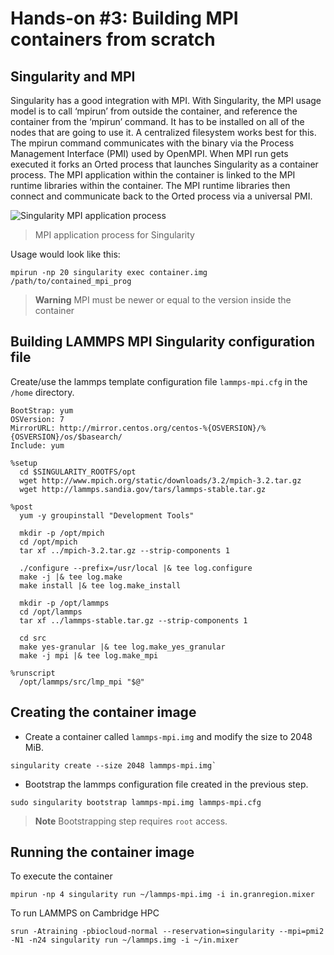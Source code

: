 # Hands-on #3: Building MPI containers from scratch

## Singularity and MPI
Singularity has a good integration with MPI. With Singularity, the MPI usage model is to call ‘mpirun’ from outside the container, and reference the container from the ‘mpirun’ command. It has to be installed on all of the nodes that are going to use it. A centralized filesystem works best for this. The mpirun command communicates with the binary via the Process Management Interface (PMI) used by OpenMPI. When MPI run gets executed it forks an Orted process that launches Singularity as a container process. The MPI application within the container is linked to the MPI runtime libraries within the container. The MPI runtime libraries then connect and communicate back to the Orted process via a universal PMI.

![Singularity MPI application process](singularity-mpi.png)
> MPI application process for Singularity

Usage would look like this:

```shell
mpirun -np 20 singularity exec container.img /path/to/contained_mpi_prog
```

> **Warning** MPI must be newer or equal to the version inside the container

## Building LAMMPS MPI Singularity configuration file

Create/use the lammps template configuration file `lammps-mpi.cfg` in the `/home` directory.

```shell
BootStrap: yum
OSVersion: 7
MirrorURL: http://mirror.centos.org/centos-%{OSVERSION}/%{OSVERSION}/os/$basearch/
Include: yum

%setup
  cd $SINGULARITY_ROOTFS/opt
  wget http://www.mpich.org/static/downloads/3.2/mpich-3.2.tar.gz
  wget http://lammps.sandia.gov/tars/lammps-stable.tar.gz
  
%post
  yum -y groupinstall "Development Tools"

  mkdir -p /opt/mpich
  cd /opt/mpich
  tar xf ../mpich-3.2.tar.gz --strip-components 1

  ./configure --prefix=/usr/local |& tee log.configure
  make -j |& tee log.make
  make install |& tee log.make_install

  mkdir -p /opt/lammps
  cd /opt/lammps
  tar xf ../lammps-stable.tar.gz --strip-components 1

  cd src
  make yes-granular |& tee log.make_yes_granular
  make -j mpi |& tee log.make_mpi

%runscript
  /opt/lammps/src/lmp_mpi "$@"
```

## Creating the container image

* Create a container called `lammps-mpi.img` and modify the size to 2048 MiB.

```
singularity create --size 2048 lammps-mpi.img`
```

* Bootstrap the lammps configuration file created in the previous step.

```
sudo singularity bootstrap lammps-mpi.img lammps-mpi.cfg
```
> **Note** Bootstrapping step requires `root` access.

## Running the container image

To execute the container 

```
mpirun -np 4 singularity run ~/lammps-mpi.img -i in.granregion.mixer
```

To run LAMMPS on Cambridge HPC

```shell
srun -Atraining -pbiocloud-normal --reservation=singularity --mpi=pmi2 -N1 -n24 singularity run ~/lammps.img -i ~/in.mixer
```
